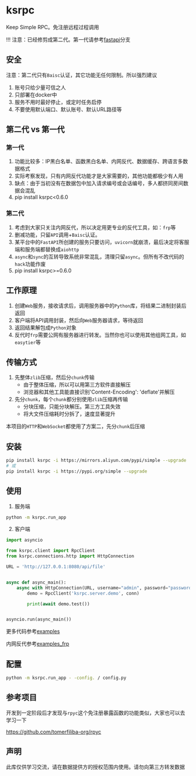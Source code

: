 # ksrpc

Keep Simple RPC。免注册远程过程调用

!!! 注意：已经修剪成第二代。第一代请参考[fastapi](https://github.com/wukan1986/ksrpc/tree/fastapi)分支

## 安全

注意：第二代只有`Baisc`认证，其它功能无任何限制。所以强烈建议

1. 账号只给少量可信之人
2. 只部署在docker中
3. 服务不用时最好停止，或定时任务启停
4. 不要使用默认端口、默认账号、默认URL路径等

## 第二代 vs 第一代

### 第一代

1. 功能比较多：IP黑白名单、函数黑白名单、内网反代、数据缓存、跨语言多数据格式
2. 实际考察发现，只有内网反代功能才是大家需要的，其他功能都极少有人用
3. 缺点：由于当初没有在数据包中加入请求编号或会话编号，多人都挤同房间数据会混乱
4. pip install ksrpc<0.6.0

### 第二代

1. 考虑到大家只关注内网反代，所以决定用更专业的反代工具，如：`frp`等
2. 删减功能，只留`API`调用+`Baisc`认证。
3. 某平台中的`FastAPI`所创建的服务只要访问，`uvicorn`就崩溃，最后决定将客服端和服务端都替换成`aiohttp`
4. `async`和`sync`的互转导致系统非常混乱，清理只留`async`。但所有不改代码的`hack`功能作废
5. pip install ksrpc>=0.6.0

## 工作原理

1. 创建`Web`服务，接收请求后，调用服务器中的`Python`库，将结果二进制封装后返回
2. 客户端将API调用封装，然后向`Web`服务器请求，等待返回
3. 返回结果解包成`Python`对象
4. 反代时`frp`需要公网有服务器进行转发。当然你也可以使用其他组网工具，如`easytier`等

## 传输方式

1. 先整体`zlib`压缩，然后分`chunk`传输
    - 由于整体压缩，所以可以用第三方软件直接解压
    - 浏览器和其他工具能直接识别'Content-Encoding': 'deflate'并解压
2. 先分`chunk`，每个`chunk`都分别使用`zlib`压缩再传输
    - 分块压缩，只能分块解压。第三方工具失效
    - 将大文件压缩耗时分拆了，速度显著提升

本项目的`HTTP`和`WebSocket`都使用了方案二，先分`chunk`后压缩

## 安装

```bash
pip install ksrpc -i https://mirrors.aliyun.com/pypi/simple --upgrade
# 或
pip install ksrpc -i https://pypi.org/simple --upgrade
```

## 使用

1. 服务端

```bash
python -m ksrpc.run_app
```

2. 客户端

```python
import asyncio

from ksrpc.client import RpcClient
from ksrpc.connections.http import HttpConnection

URL = 'http://127.0.0.1:8080/api/file'


async def async_main():
    async with HttpConnection(URL, username="admin", password="password123") as conn:
        demo = RpcClient('ksrpc.server.demo', conn)

        print(await demo.test())


asyncio.run(async_main())
```

更多代码参考[examples](https://github.com/wukan1986/ksrpc/tree/main/examples)

内网反代参考[examples_frp](https://github.com/wukan1986/ksrpc/tree/main/examples_frp)

## 配置

```bash
python -m ksrpc.run_app - -config. / config.py
```

## 参考项目

开发到一定阶段后才发现与`rpyc`这个免注册暴露函数的功能类似，大家也可以去学习一下

https://github.com/tomerfiliba-org/rpyc

## 声明

此库仅供学习交流，请在数据提供方的授权范围内使用。请勿向第三方转发数据